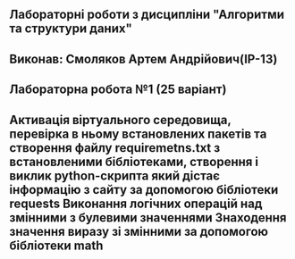 ## Лабораторні роботи з дисципліни "Алгоритми та структури даних"
## Виконав: Смоляков Артем Андрійович(ІР-13)
## Лабораторна робота №1 (25 варіант)
## Активація віртуального середовища, перевірка в ньому встановлених пакетів та створення файлу requiremetns.txt з встановленими бібліотеками, створення і виклик python-скрипта який дістає інформацію з сайту за допомогою бібліотеки requests Виконання логічних операцій над змінними з булевими значеннями Знаходення значення виразу зі змінними за допомогою бібліотеки math
